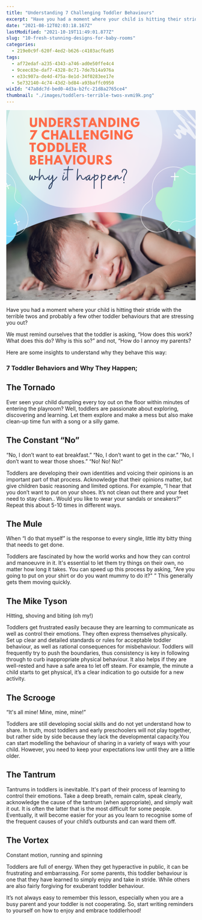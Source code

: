 ```yaml
---
title: "Understanding 7 Challenging Toddler Behaviours"
excerpt: "Have you had a moment where your child is hitting their stride with the terrible twos and probably a few other toddler behaviours that..."
date: "2021-08-12T02:03:18.167Z"
lastModified: "2021-10-19T11:49:01.877Z"
slug: "10-fresh-stunning-designs-for-baby-rooms"
categories:
  - 219e0c9f-620f-4ed2-b626-c4103acf6a95
tags:
  - af72edaf-a235-4343-a746-ad0e50ffe4c4
  - 9ceec83e-daf7-4328-8c71-7de7b14a976a
  - e33c907a-de4d-475a-8e1d-34f0283ee17e
  - 5e732140-4c74-43d2-bd84-a93baffc0950
wixId: "47a8dc7d-bed0-4d3a-b2fc-21d8a2765ce4"
thumbnail: "./images/toddlers-terrible-twos-xvmi9k.png"
---
```


![Toddler's Terrible Twos](./images/toddlers-terrible-twos-xvmi9k.png)

Have you had a moment where your child is hitting their stride with the terrible twos and probably a few other toddler behaviours that are stressing you out?

We must remind ourselves that the toddler is asking, “How does this work? What does this do? Why is this so?” and not, “How do I annoy my parents?

Here are some insights to understand why they behave this way:

### 7 Toddler Behaviors and Why They Happen;

## The Tornado

Ever seen your child dumpling every toy out on the floor within minutes of entering the playroom? Well, toddlers are passionate about exploring, discovering and learning. Let them explore and make a mess but also make clean-up time fun with a song or a silly game.

## The Constant “No”

“No, I don’t want to eat breakfast.” “No, I don’t want to get in the car.” “No, I don’t want to wear those shoes.” “No! No! No!“

Toddlers are developing their own identities and voicing their opinions is an important part of that process. Acknowledge that their opinions matter, but give children basic reasoning and limited options. For example, “I hear that you don’t want to put on your shoes. It’s not clean out there and your feet need to stay clean.. Would you like to wear your sandals or sneakers?” Repeat this about 5-10 times in different ways.

## The Mule

When “I do that myself” is the response to every single, little itty bitty thing that needs to get done.

Toddlers are fascinated by how the world works and how they can control and manoeuvre in it. It's essential to let them try things on their own, no matter how long it takes. You can speed up this process by asking, "Are you going to put on your shirt or do you want mummy to do it?" ” This generally gets them moving quickly.

## The Mike Tyson

Hitting, shoving and biting (oh my!)

Toddlers get frustrated easily because they are learning to communicate as well as control their emotions. They often express themselves physically. Set up clear and detailed standards or rules for acceptable toddler behaviour, as well as rational consequences for misbehaviour. Toddlers will frequently try to push the boundaries, thus consistency is key in following through to curb inappropriate physical behaviour. It also helps if they are well-rested and have a safe area to let off steam. For example, the minute a child starts to get physical, it’s a clear indication to go outside for a new activity.

## The Scrooge

“It's all mine! Mine, mine, mine!”

Toddlers are still developing social skills and do not yet understand how to share. In truth, most toddlers and early preschoolers will not play together, but rather side by side because they lack the developmental capacity.You can start modelling the behaviour of sharing in a variety of ways with your child. However, you need to keep your expectations low until they are a little older.

## The Tantrum

Tantrums in toddlers is inevitable. It's part of their process of learning to control their emotions. Take a deep breath, remain calm, speak clearly, acknowledge the cause of the tantrum (when appropriate), and simply wait it out. It is often the latter that is the most difficult for some people. Eventually, it will become easier for your as you learn to recognise some of the frequent causes of your child’s outbursts and can ward them off.

## The Vortex

Constant motion, running and spinning

Toddlers are full of energy. When they get hyperactive in public, it can be frustrating and embarrassing. For some parents, this toddler behaviour is one that they have learned to simply enjoy and take in stride. While others are also fairly forgiving for exuberant toddler behaviour.

It’s not always easy to remember this lesson, especially when you are a busy parent and your toddler is not cooperating. So, start writing reminders to yourself on how to enjoy and embrace toddlerhood!